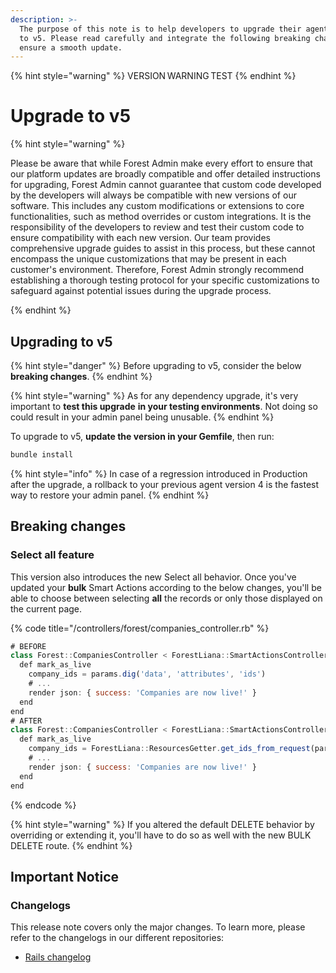 ```yaml
---
description: >-
  The purpose of this note is to help developers to upgrade their agent from v4
  to v5. Please read carefully and integrate the following breaking changes to
  ensure a smooth update.​
---
```


{% hint style="warning" %}
VERSION WARNING TEST
{% endhint %}

# Upgrade to v5

{% hint style="warning" %}

Please be aware that while Forest Admin make every effort to ensure that our platform updates are broadly compatible and offer detailed instructions for upgrading, Forest Admin cannot guarantee that custom code developed by the developers will always be compatible with new versions of our software. This includes any custom modifications or extensions to core functionalities, such as method overrides or custom integrations. It is the responsibility of the developers to review and test their custom code to ensure compatibility with each new version. Our team provides comprehensive upgrade guides to assist in this process, but these cannot encompass the unique customizations that may be present in each customer's environment. Therefore, Forest Admin strongly recommend establishing a thorough testing protocol for your specific customizations to safeguard against potential issues during the upgrade process.

{% endhint %}

## Upgrading to v5

{% hint style="danger" %}
Before upgrading to v5, consider the below **breaking changes**.
{% endhint %}

{% hint style="warning" %}
As for any dependency upgrade, it's very important to **test this upgrade** **in your testing environments**. Not doing so could result in your admin panel being unusable.
{% endhint %}

To upgrade to v5, **update the version in your Gemfile**, then run:

```javascript
bundle install
```

{% hint style="info" %}
In case of a regression introduced in Production after the upgrade, a rollback to your previous agent version 4 is the fastest way to restore your admin panel.
{% endhint %}

## Breaking changes

### Select all feature

This version also introduces the new Select all behavior. Once you've updated your **bulk** Smart Actions according to the below changes, you'll be able to choose between selecting **all** the records or only those displayed on the current page.

{% code title="/controllers/forest/companies_controller.rb" %}
```javascript
# BEFORE
class Forest::CompaniesController < ForestLiana::SmartActionsController
  def mark_as_live
    company_ids = params.dig('data', 'attributes', 'ids')
    # ...
    render json: { success: 'Companies are now live!' }
  end
end
# AFTER
class Forest::CompaniesController < ForestLiana::SmartActionsController
  def mark_as_live
    company_ids = ForestLiana::ResourcesGetter.get_ids_from_request(params)
    # ...
    render json: { success: 'Companies are now live!' }
  end
end
```
{% endcode %}

{% hint style="warning" %}
If you altered the default DELETE behavior by overriding or extending it, you'll have to do so as well with the new BULK DELETE route.
{% endhint %}

## Important Notice

### Changelogs

This release note covers only the major changes. To learn more, please refer to the changelogs in our different repositories:

* [Rails changelog](https://github.com/ForestAdmin/forest-rails/blob/master/CHANGELOG.md#release-500---2020-03-20)
